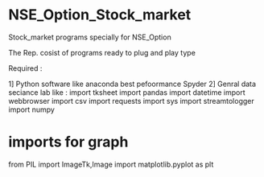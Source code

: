# NSE_Option_Stock_market
Stock_market  programs specially for NSE_Option

The Rep. cosist of programs ready to plug and play type

Required :

1] Python software like anaconda  best pefoormance Spyder
2]  Genral data seciance lab like :
  import tksheet
  import pandas
  import datetime
  import webbrowser
  import csv
  import requests
  import sys
  import streamtologger
  import numpy

  # imports for graph
  from PIL import ImageTk,Image
  import matplotlib.pyplot as plt

